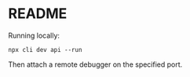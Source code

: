 # README

Running locally:

    npx cli dev api --run
    
Then attach a remote debugger on the specified port.
